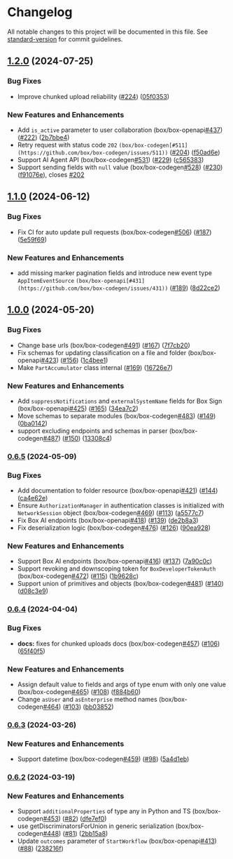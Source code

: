 # Changelog

All notable changes to this project will be documented in this file. See [standard-version](https://github.com/conventional-changelog/standard-version) for commit guidelines.

## [1.2.0](https://github.com/box/box-codegen/compare/v1.1.0...v1.2.0) (2024-07-25)


### Bug Fixes

* Improve chunked upload reliability ([#224](https://github.com/box/box-codegen/issues/224)) ([05f0353](https://github.com/box/box-codegen/commit/05f035354a76dac0d71849523e4a28641ac92aee))


### New Features and Enhancements

* Add `is_active` parameter to user collaboration (box/box-openapi[#437](https://github.com/box/box-codegen/issues/437)) ([#222](https://github.com/box/box-codegen/issues/222)) ([2b7bbe4](https://github.com/box/box-codegen/commit/2b7bbe41ed23e50c6717148fa5e9e2c24a3f5897))
* Retry request with status code `202` `(box/box-codegen[#511](https://github.com/box/box-codegen/issues/511))` ([#204](https://github.com/box/box-codegen/issues/204)) ([f50ad6e](https://github.com/box/box-codegen/commit/f50ad6e236003901792eb333738020cbdd8c8ae3))
* Support AI Agent API (box/box-codegen[#531](https://github.com/box/box-codegen/issues/531)) ([#229](https://github.com/box/box-codegen/issues/229)) ([c565383](https://github.com/box/box-codegen/commit/c5653839e1a150377e7d5c4764d4c2a7b7d07c4a))
* Support sending fields with `null` value (box/box-codegen[#528](https://github.com/box/box-codegen/issues/528)) ([#230](https://github.com/box/box-codegen/issues/230)) ([f91076e](https://github.com/box/box-codegen/commit/f91076e1bfbccae4a0dff4b66d7bafb5357858c5)), closes [#202](https://github.com/box/box-codegen/issues/202)

## [1.1.0](https://github.com/box/box-codegen/compare/v1.0.0...v1.1.0) (2024-06-12)


### Bug Fixes

* Fix CI for auto update pull requests (box/box-codegen[#506](https://github.com/box/box-codegen/issues/506)) ([#187](https://github.com/box/box-codegen/issues/187)) ([5e59f69](https://github.com/box/box-codegen/commit/5e59f69591e01cd2caf0033e0023061093989aa5))


### New Features and Enhancements

* add missing marker pagination fields and introduce new event type `AppItemEventSource` `(box/box-openapi[#431](https://github.com/box/box-codegen/issues/431))` ([#189](https://github.com/box/box-codegen/issues/189)) ([8d22ce2](https://github.com/box/box-codegen/commit/8d22ce20d57f4b5dcb5b344ff6bfc67bcaa3568d))

## [1.0.0](https://github.com/box/box-codegen/compare/v0.6.5...v1.0.0) (2024-05-20)


### Bug Fixes

* Change base urls (box/box-codegen[#491](https://github.com/box/box-codegen/issues/491)) ([#167](https://github.com/box/box-codegen/issues/167)) ([7f7cb20](https://github.com/box/box-codegen/commit/7f7cb201720bf04efd25c21c1fb131b9f38e5f77))
* Fix schemas for updating classification on a file and folder (box/box-openapi[#423](https://github.com/box/box-codegen/issues/423)) ([#156](https://github.com/box/box-codegen/issues/156)) ([1c4bee1](https://github.com/box/box-codegen/commit/1c4bee1874dcf7f164cbe85ae200883bd4e81ea2))
* Make `PartAccumulator` class internal ([#169](https://github.com/box/box-codegen/issues/169)) ([16726e7](https://github.com/box/box-codegen/commit/16726e7324820572da50c3079b2fe449b103173d))


### New Features and Enhancements

* Add `suppressNotifications` and `externalSystemName` fields for Box Sign (box/box-openapi[#425](https://github.com/box/box-codegen/issues/425)) ([#165](https://github.com/box/box-codegen/issues/165)) ([34ea7c2](https://github.com/box/box-codegen/commit/34ea7c2275017a2d3256361de277272f36859974))
* Move schemas to separate modules (box/box-codegen[#483](https://github.com/box/box-codegen/issues/483)) ([#149](https://github.com/box/box-codegen/issues/149)) ([0ba0142](https://github.com/box/box-codegen/commit/0ba01427e8cffb3fa72892afbf281b11dac4f1ed))
* support excluding endpoints and schemas in parser (box/box-codegen[#487](https://github.com/box/box-codegen/issues/487)) ([#150](https://github.com/box/box-codegen/issues/150)) ([13308c4](https://github.com/box/box-codegen/commit/13308c48700528bd870ca97035d0c3f04e66c299))

### [0.6.5](https://github.com/box/box-codegen/compare/v0.6.4...v0.6.5) (2024-05-09)


### Bug Fixes

* Add documentation to folder resource (box/box-openapi[#421](https://github.com/box/box-codegen/issues/421)) ([#144](https://github.com/box/box-codegen/issues/144)) ([ca4e62e](https://github.com/box/box-codegen/commit/ca4e62eafe6b508f92bfda4c7d7075e69c36fc31))
* Ensure `AuthorizationManager` in authentication classes is initialized with `NetworkSession` object (box/box-codegen[#469](https://github.com/box/box-codegen/issues/469)) ([#113](https://github.com/box/box-codegen/issues/113)) ([a5577c7](https://github.com/box/box-codegen/commit/a5577c734b5ca18567b423075661964735f6e46a))
* Fix Box AI endpoints (box/box-openapi[#418](https://github.com/box/box-codegen/issues/418)) ([#139](https://github.com/box/box-codegen/issues/139)) ([de2b8a3](https://github.com/box/box-codegen/commit/de2b8a3874d8647d9fc77d61ff998bf7d5400a69))
* Fix deserialization logic (box/box-codegen[#476](https://github.com/box/box-codegen/issues/476)) ([#126](https://github.com/box/box-codegen/issues/126)) ([90ea928](https://github.com/box/box-codegen/commit/90ea928aec6bf6a2d22c7156a570d2ade57daf80))


### New Features and Enhancements

* Support Box AI endpoints (box/box-openapi[#416](https://github.com/box/box-codegen/issues/416)) ([#137](https://github.com/box/box-codegen/issues/137)) ([7a90c0c](https://github.com/box/box-codegen/commit/7a90c0c10b29af35307fd1fbb3931442c4aad06b))
* Support revoking and downscoping token for `BoxDeveloperTokenAuth` (box/box-codegen[#472](https://github.com/box/box-codegen/issues/472)) ([#115](https://github.com/box/box-codegen/issues/115)) ([1b9628c](https://github.com/box/box-codegen/commit/1b9628c321b1ade72cbadac7ef4e63e4e7b132e0))
* Support union of primitives and objects (box/box-codegen[#481](https://github.com/box/box-codegen/issues/481)) ([#140](https://github.com/box/box-codegen/issues/140)) ([d08c3e9](https://github.com/box/box-codegen/commit/d08c3e9987c3d655b2741e412cfafa48d1959b6e))

### [0.6.4](https://github.com/box/box-codegen/compare/v0.6.3...v0.6.4) (2024-04-04)


### Bug Fixes

* **docs:** fixes for chunked uploads docs (box/box-codegen[#457](https://github.com/box/box-codegen/issues/457)) ([#106](https://github.com/box/box-codegen/issues/106)) ([65f40f5](https://github.com/box/box-codegen/commit/65f40f55a5bd020fd9e1e2db31d4979a4f10d4cf))


### New Features and Enhancements

* Assign default value to fields and args of type enum with only one value (box/box-codegen[#465](https://github.com/box/box-codegen/issues/465)) ([#108](https://github.com/box/box-codegen/issues/108)) ([f884b60](https://github.com/box/box-codegen/commit/f884b600b8be77e8fdbbff553c066a927090c42d))
* Change `asUser` and `asEnterprise` method names (box/box-codegen[#464](https://github.com/box/box-codegen/issues/464)) ([#103](https://github.com/box/box-codegen/issues/103)) ([bb03852](https://github.com/box/box-codegen/commit/bb03852443fa0c3fcd8fec60cb10e5bff607abe5))

### [0.6.3](https://github.com/box/box-codegen/compare/v0.6.2...v0.6.3) (2024-03-26)


### New Features and Enhancements

* Support datetime (box/box-codegen[#459](https://github.com/box/box-codegen/issues/459)) ([#98](https://github.com/box/box-codegen/issues/98)) ([5a4d1eb](https://github.com/box/box-codegen/commit/5a4d1ebec872faefeecb82fbc0262ba52cb7af9a))

### [0.6.2](https://github.com/box/box-codegen/compare/v0.6.1...v0.6.2) (2024-03-19)


### New Features and Enhancements

* Support `additionalProperties` of type any in Python and TS (box/box-codegen[#453](https://github.com/box/box-codegen/issues/453)) ([#82](https://github.com/box/box-codegen/issues/82)) ([dfe7ef0](https://github.com/box/box-codegen/commit/dfe7ef02e47ec74da72b375d0b201df4bb9e68fc))
* use getDiscriminatorsForUnion in generic serialization (box/box-codegen[#448](https://github.com/box/box-codegen/issues/448)) ([#81](https://github.com/box/box-codegen/issues/81)) ([2bb15a8](https://github.com/box/box-codegen/commit/2bb15a8067d568a5d8699f73a2d808e8049e832f))
* Update `outcomes` parameter of `StartWorkflow` (box/box-openapi[#413](https://github.com/box/box-codegen/issues/413)) ([#88](https://github.com/box/box-codegen/issues/88)) ([238216f](https://github.com/box/box-codegen/commit/238216fa55be53c4f27e14e8807be389b2d5605a))
